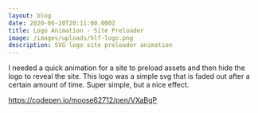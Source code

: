 ```yaml
---
layout: blog
date: 2020-06-20T20:11:00.000Z
title: Logo Animation - Site Preloader
image: /images/uploads/hlf-logo.png
description: SVG logo site preloader animation
---
```

I needed a quick animation for a site to preload assets and then hide the logo to reveal the site. This logo was a simple svg that is faded out after a certain amount of time. Super simple, but a nice effect.

https://codepen.io/moose62712/pen/VXaBgP